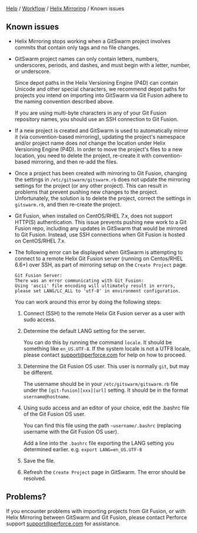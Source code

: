 [Help](../../README.md)
/ [Workflow](../README.md)
/ [Helix Mirroring](README.md)
/ Known issues

## Known issues

*   Helix Mirroring stops working when a GitSwarm project involves commits
    that contain only tags and no file changes.

*   GitSwarm project names can only contain letters, numbers, underscores,
    periods, and dashes, and must begin with a letter, number, or
    underscore.

    Since depot paths in the Helix Versioning Engine (P4D) can contain
    Unicode and other special characters, we recommend depot paths for
    projects you intend on importing into GitSwarm via Git Fusion adhere to
    the naming convention described above.

    If you are using multi-byte characters in any of your Git Fusion
    repository names, you should use an SSH connection to Git Fusion.

*   If a new project is created and GitSwarm is used to automatically
    mirror it (via convention-based mirroring), updating the project's
    namespace and/or project name does *not* change the location under
    Helix Versioning Engine (P4D). In order to move the project's files to
    a new location, you need to delete the project, re-create it with
    convention-based mirroring, and then re-add the files.

*   Once a project has been created with mirroring to Git Fusion, changing
    the settings in `/etc/gitswarm/gitswarm.rb` does not update the
    mirroring settings for the project (or any other project). This can
    result in problems that prevent pushing new changes to the project.
    Unfortunately, the solution is to delete the project, correct the
    settings in `gitswarm.rb`, and then re-create the project.

*   Git Fusion, when installed on CentOS/RHEL 7.x, does not support HTTP(S)
    authentication. This issue prevents pushing new work to a Git Fusion
    repo, including any updates in GitSwarm that would be mirrored to Git
    Fusion. Instead, use SSH connections when Git Fusion is hosted on
    CentOS/RHEL 7.x.

*   The following error can be displayed when GitSwarm is attempting to
    connect to a remote Helix Git Fusion server (running on Centos/RHEL
    6.6+) over SSH, as part of mirroring setup on the `Create Project`
    page.

    ```
    Git Fusion Server:
    There was an error communicating with Git Fusion:
    Using 'ascii' file encoding will ultimately result in errors, please set LANG/LC_ALL to 'utf-8' in environment configuration.
    ```

    You can work around this error by doing the following steps:

    1.  Connect (SSH) to the remote Helix Git Fusion server as a user with
        sudo access.

    1.  Determine the default LANG setting for the server.

        You can do this by running the command `locale`. It should be
        something like ```en_US.UTF-8```. If the system locale is not a
        UTF8 locale, please contact <support@perforce.com> for help on how
        to proceed.

    1.  Determine the Git Fusion OS user. This user is normally `git`, but
        may be different.

        The username should be in your `/etc/gitswarm/gitswarm.rb` file
        under the `[git-fusion][xxx][url]` setting. It should be in the
        format `username@hostname`.

    1.  Using sudo access and an editor of your choice, edit the .bashrc
        file of the Git Fusion OS user.

        You can find this file using the path `~username/.bashrc`
        (replacing username with the Git Fusion OS user).

        Add a line into the `.bashrc` file exporting the LANG setting you
        determined earlier. e.g. ```export LANG=en_US.UTF-8```

    1.  Save the file.

    1.  Refresh the `Create Project` page in GitSwarm. The error should be
        resolved.

## Problems?

If you encounter problems with importing projects from Git Fusion, or with
Helix Mirroring between GitSwarm and Git Fusion, please contact
Perforce support <support@perforce.com> for assistance.
